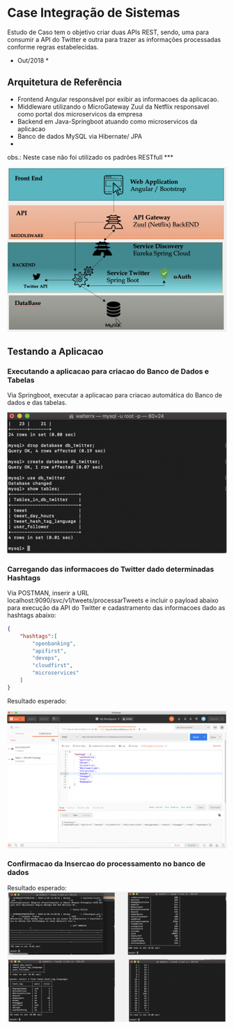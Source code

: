 # Case Integração de Sistemas

Estudo de Caso tem o objetivo criar duas APIs REST, sendo, uma para consumir a API do Twitter e outra para trazer as informações processadas conforme regras estabelecidas.

* Out/2018 * 

## Arquitetura de Referência

- Frontend Angular responsável por exibir as informacoes da aplicacao.
- Middleware utilizando o MicroGateway Zuul da Netflix responsavel como portal dos microservicos da empresa
- Backend em Java-Springboot atuando como microservicos da aplicacao
- Banco de dados MySQL via Hibernate/ JPA
- 
obs.: Neste case não foi utilizado os padrões RESTfull ***

![image](imgs/arquitetura_case.png)

## Testando a Aplicacao 

### Executando a aplicacao para criacao do Banco de Dados e Tabelas

Via Springboot, executar a aplicacao para criacao automática do Banco de dados e das tabelas.

![image](imgs/criacao_db.png)

### Carregando das informacoes do Twitter dado determinadas Hashtags

Via POSTMAN, inserir a URL localhost:9090/svc/v1/tweets/processarTweets e incluir o payload abaixo para execução da API do Twitter e cadastramento das informacoes dado as hashtags abaixo:


```json
{
    "hashtags":[
        "openbanking",
        "apifirst",
        "devops",
        "cloudfirst",
        "microservices"
    ]
}

```

Resultado esperado:

![image](imgs/post_apitwitter.png)

### Confirmacao da Insercao do processamento no banco de dados

Resultado esperado:
![image](imgs/inclusao_dados_twitter.png)
